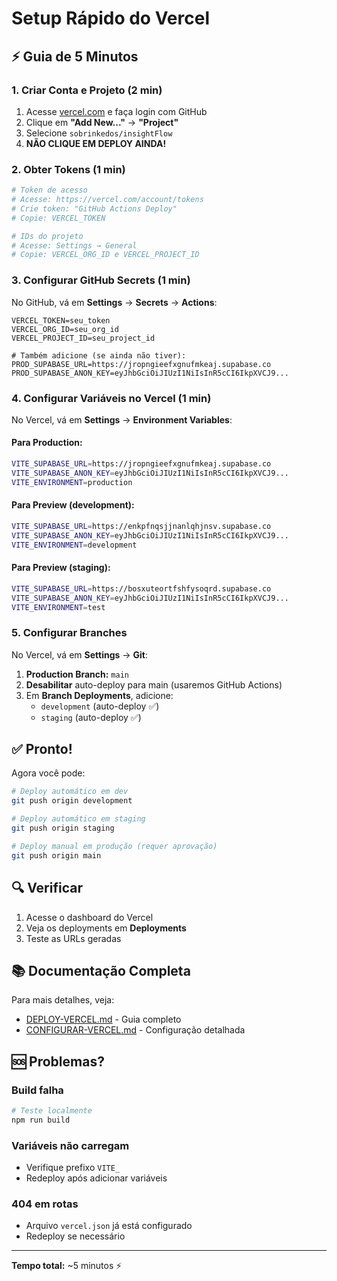 # Setup Rápido do Vercel

## ⚡ Guia de 5 Minutos

### 1. Criar Conta e Projeto (2 min)

1. Acesse [vercel.com](https://vercel.com) e faça login com GitHub
2. Clique em **"Add New..."** → **"Project"**
3. Selecione `sobrinkedos/insightFlow`
4. **NÃO CLIQUE EM DEPLOY AINDA!**

### 2. Obter Tokens (1 min)

```bash
# Token de acesso
# Acesse: https://vercel.com/account/tokens
# Crie token: "GitHub Actions Deploy"
# Copie: VERCEL_TOKEN

# IDs do projeto
# Acesse: Settings → General
# Copie: VERCEL_ORG_ID e VERCEL_PROJECT_ID
```

### 3. Configurar GitHub Secrets (1 min)

No GitHub, vá em **Settings** → **Secrets** → **Actions**:

```
VERCEL_TOKEN=seu_token
VERCEL_ORG_ID=seu_org_id
VERCEL_PROJECT_ID=seu_project_id

# Também adicione (se ainda não tiver):
PROD_SUPABASE_URL=https://jropngieefxgnufmkeaj.supabase.co
PROD_SUPABASE_ANON_KEY=eyJhbGciOiJIUzI1NiIsInR5cCI6IkpXVCJ9...
```

### 4. Configurar Variáveis no Vercel (1 min)

No Vercel, vá em **Settings** → **Environment Variables**:

#### Para Production:
```bash
VITE_SUPABASE_URL=https://jropngieefxgnufmkeaj.supabase.co
VITE_SUPABASE_ANON_KEY=eyJhbGciOiJIUzI1NiIsInR5cCI6IkpXVCJ9...
VITE_ENVIRONMENT=production
```

#### Para Preview (development):
```bash
VITE_SUPABASE_URL=https://enkpfnqsjjnanlqhjnsv.supabase.co
VITE_SUPABASE_ANON_KEY=eyJhbGciOiJIUzI1NiIsInR5cCI6IkpXVCJ9...
VITE_ENVIRONMENT=development
```

#### Para Preview (staging):
```bash
VITE_SUPABASE_URL=https://bosxuteortfshfysoqrd.supabase.co
VITE_SUPABASE_ANON_KEY=eyJhbGciOiJIUzI1NiIsInR5cCI6IkpXVCJ9...
VITE_ENVIRONMENT=test
```

### 5. Configurar Branches

No Vercel, vá em **Settings** → **Git**:

1. **Production Branch:** `main`
2. **Desabilitar** auto-deploy para main (usaremos GitHub Actions)
3. Em **Branch Deployments**, adicione:
   - `development` (auto-deploy ✅)
   - `staging` (auto-deploy ✅)

## ✅ Pronto!

Agora você pode:

```bash
# Deploy automático em dev
git push origin development

# Deploy automático em staging
git push origin staging

# Deploy manual em produção (requer aprovação)
git push origin main
```

## 🔍 Verificar

1. Acesse o dashboard do Vercel
2. Veja os deployments em **Deployments**
3. Teste as URLs geradas

## 📚 Documentação Completa

Para mais detalhes, veja:
- [DEPLOY-VERCEL.md](./DEPLOY-VERCEL.md) - Guia completo
- [CONFIGURAR-VERCEL.md](./CONFIGURAR-VERCEL.md) - Configuração detalhada

## 🆘 Problemas?

### Build falha
```bash
# Teste localmente
npm run build
```

### Variáveis não carregam
- Verifique prefixo `VITE_`
- Redeploy após adicionar variáveis

### 404 em rotas
- Arquivo `vercel.json` já está configurado
- Redeploy se necessário

---

**Tempo total:** ~5 minutos ⚡
